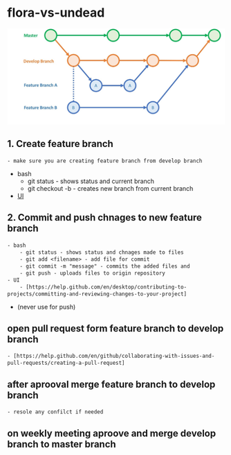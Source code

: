 # flora-vs-undead
![Alt text](assets/devproc.jpg?raw=true "Title")

## 1. Create feature branch
	- make sure you are creating feature branch from develop branch 
* bash
	* git status - shows status and current branch
	* git checkout -b <branchname> - creates new branch from current branch
* [UI](https://help.github.com/en/github/collaborating-with-issues-and-pull-requests/creating-and-deleting-branches-within-your-repository)


## 2. Commit and push chnages to new feature branch
	- bash
		- git status - shows status and chnages made to files
		- git add <filename> - add file for commit
		- git commit -m "message" - commits the added files and 
		- git push - uploads files to origin repository
	- UI
		- [https://help.github.com/en/desktop/contributing-to-projects/committing-and-reviewing-changes-to-your-project]

* (never use for push)		

## open pull request form feature branch to develop branch
	- [https://help.github.com/en/github/collaborating-with-issues-and-pull-requests/creating-a-pull-request]
## after aprooval merge feature branch to develop branch
	- resole any confilct if needed

## on weekly meeting aproove and merge develop branch to master branch





[1]: https://help.github.com/en/github/collaborating-with-issues-and-pull-requests/creating-and-deleting-branches-within-your-repository